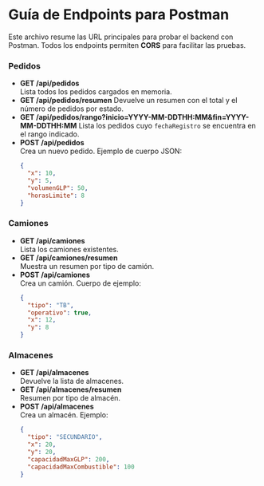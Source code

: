 # Guía de Endpoints para Postman

Este archivo resume las URL principales para probar el backend con Postman.
Todos los endpoints permiten **CORS** para facilitar las pruebas.

### Pedidos
- **GET /api/pedidos**  
  Lista todos los pedidos cargados en memoria.
- **GET /api/pedidos/resumen**
  Devuelve un resumen con el total y el número de pedidos por estado.
- **GET /api/pedidos/rango?inicio=YYYY-MM-DDTHH:MM&fin=YYYY-MM-DDTHH:MM**
  Lista los pedidos cuyo `fechaRegistro` se encuentra en el rango indicado.
- **POST /api/pedidos**  
  Crea un nuevo pedido. Ejemplo de cuerpo JSON:
  ```json
  {
    "x": 10,
    "y": 5,
    "volumenGLP": 50,
    "horasLimite": 8
  }
  ```

### Camiones
- **GET /api/camiones**  
  Lista los camiones existentes.
- **GET /api/camiones/resumen**  
  Muestra un resumen por tipo de camión.
- **POST /api/camiones**  
  Crea un camión. Cuerpo de ejemplo:
  ```json
  {
    "tipo": "TB",
    "operativo": true,
    "x": 12,
    "y": 8
  }
  ```

### Almacenes
- **GET /api/almacenes**  
  Devuelve la lista de almacenes.
- **GET /api/almacenes/resumen**  
  Resumen por tipo de almacén.
- **POST /api/almacenes**  
  Crea un almacén. Ejemplo:
  ```json
  {
    "tipo": "SECUNDARIO",
    "x": 20,
    "y": 20,
    "capacidadMaxGLP": 200,
    "capacidadMaxCombustible": 100
  }
  ```
